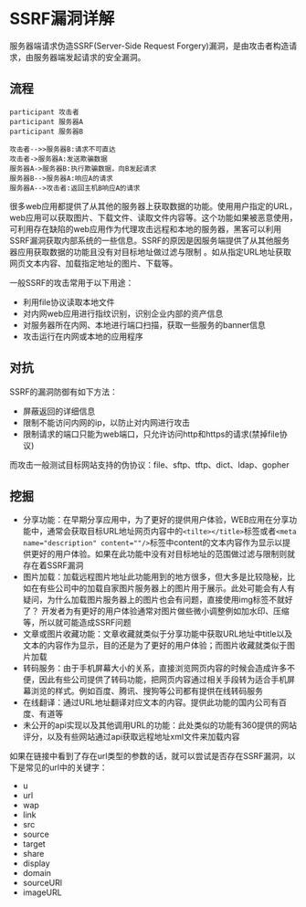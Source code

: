 # SSRF漏洞详解

服务器端请求伪造SSRF(Server-Side Request Forgery)漏洞，是由攻击者构造请求，由服务器端发起请求的安全漏洞。

## 流程

```sequence
participant 攻击者
participant 服务器A
participant 服务器B

攻击者-->>服务器B:请求不可直达
攻击者->服务器A:发送欺骗数据
服务器A->服务器B:执行欺骗数据，向B发起请求
服务器B-->服务器A:响应A的请求
服务器A-->攻击者:返回主机B响应A的请求
```

很多web应用都提供了从其他的服务器上获取数据的功能。使用用户指定的URL，web应用可以获取图片、下载文件、读取文件内容等。这个功能如果被恶意使用，可利用存在缺陷的web应用作为代理攻击远程和本地的服务器，黑客可以利用SSRF漏洞获取内部系统的一些信息。SSRF的原因是因服务端提供了从其他服务器应用获取数据的功能且没有对目标地址做过滤与限制 。如从指定URL地址获取网页文本内容、加载指定地址的图片、下载等。

一般SSRF的攻击常用于以下用途：

+ 利用file协议读取本地文件
+ 对内网web应用进行指纹识别，识别企业内部的资产信息
+ 对服务器所在内网、本地进行端口扫描，获取一些服务的banner信息
+ 攻击运行在内网或本地的应用程序

## 对抗

SSRF的漏洞防御有如下方法：

+ 屏蔽返回的详细信息
+ 限制不能访问内网的ip，以防止对内网进行攻击
+ 限制请求的端口只能为web端口，只允许访问http和https的请求(禁掉file协议)

而攻击一般测试目标网站支持的伪协议：file、sftp、tftp、dict、ldap、gopher

## 挖掘

+ 分享功能：在早期分享应用中，为了更好的提供用户体验，WEB应用在分享功能中，通常会获取目标URL地址网页内容中的`<tilte></title>`标签或者`<meta name="description" content=""/>`标签中content的文本内容作为显示以提供更好的用户体验。如果在此功能中没有对目标地址的范围做过滤与限制则就存在着SSRF漏洞
+ 图片加载：加载远程图片地址此功能用到的地方很多，但大多是比较隐秘，比如在有些公司中的加载自家图片服务器上的图片用于展示。此处可能会有人有疑问，为什么加载图片服务器上的图片也会有问题，直接使用img标签不就好了？ 开发者为有更好的用户体验通常对图片做些微小调整例如加水印、压缩等，所以就可能造成SSRF问题
+ 文章或图片收藏功能：文章收藏就类似于分享功能中获取URL地址中title以及文本的内容作为显示，目的还是为了更好的用户体验；而图片收藏就类似于图片加载
+ 转码服务：由于手机屏幕大小的关系，直接浏览网页内容的时候会造成许多不便，因此有些公司提供了转码功能，把网页内容通过相关手段转为适合手机屏幕浏览的样式。例如百度、腾讯、搜狗等公司都有提供在线转码服务
+ 在线翻译：通过URL地址翻译对应文本的内容。提供此功能的国内公司有百度、有道等
+ 未公开的api实现以及其他调用URL的功能：此处类似的功能有360提供的网站评分，以及有些网站通过api获取远程地址xml文件来加载内容

如果在链接中看到了存在url类型的参数的话，就可以尝试是否存在SSRF漏洞，以下是常见的url中的关键字：

+ u
+ url
+ wap
+ link
+ src
+ source
+ target
+ share
+ display
+ domain
+ sourceURl
+ imageURL

